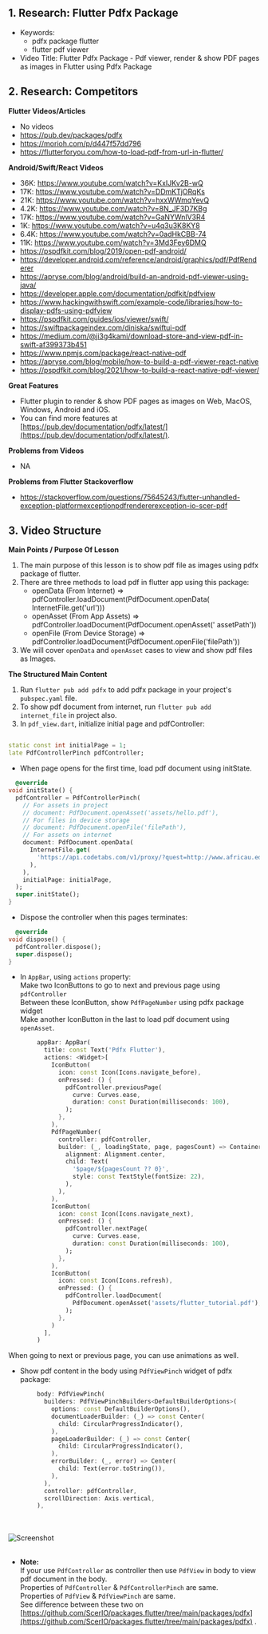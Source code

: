 ## 1. Research: Flutter Pdfx Package

- Keywords:
    - pdfx package flutter
    - flutter pdf viewer
- Video Title: Flutter Pdfx Package - Pdf viewer, render & show PDF pages as images in Flutter using
  Pdfx Package

## 2. Research: Competitors

**Flutter Videos/Articles**

- No videos
- https://pub.dev/packages/pdfx
- https://morioh.com/p/d447f57dd796
- https://flutterforyou.com/how-to-load-pdf-from-url-in-flutter/

**Android/Swift/React Videos**

- 36K: https://www.youtube.com/watch?v=KxIJKv2B-wQ
- 17K: https://www.youtube.com/watch?v=DDmKTjORqKs
- 21K: https://www.youtube.com/watch?v=hxxWWmqYevQ
- 4.2K: https://www.youtube.com/watch?v=8N_JF3D7KBg
- 17K: https://www.youtube.com/watch?v=GaNYWnlV3R4
- 1K: https://www.youtube.com/watch?v=u4q3u3K8KY8
- 6.4K: https://www.youtube.com/watch?v=0adHkCBB-74
- 11K: https://www.youtube.com/watch?v=3Md3Fey6DMQ
- https://pspdfkit.com/blog/2019/open-pdf-android/
- https://developer.android.com/reference/android/graphics/pdf/PdfRenderer
- https://apryse.com/blog/android/build-an-android-pdf-viewer-using-java/
- https://developer.apple.com/documentation/pdfkit/pdfview
- https://www.hackingwithswift.com/example-code/libraries/how-to-display-pdfs-using-pdfview
- https://pspdfkit.com/guides/ios/viewer/swift/
- https://swiftpackageindex.com/diniska/swiftui-pdf
- https://medium.com/@ji3g4kami/download-store-and-view-pdf-in-swift-af399373b451
- https://www.npmjs.com/package/react-native-pdf
- https://apryse.com/blog/mobile/how-to-build-a-pdf-viewer-react-native
- https://pspdfkit.com/blog/2021/how-to-build-a-react-native-pdf-viewer/

**Great Features**

- Flutter plugin to render & show PDF pages as images on Web, MacOS, Windows, Android and iOS.
- You can find more features
  at [https://pub.dev/documentation/pdfx/latest/](https://pub.dev/documentation/pdfx/latest/).

**Problems from Videos**

- NA

**Problems from Flutter Stackoverflow**

- https://stackoverflow.com/questions/75645243/flutter-unhandled-exception-platformexceptionpdfrendererexception-io-scer-pdf

## 3. Video Structure

**Main Points / Purpose Of Lesson**

1. The main purpose of this lesson is to show pdf file as images using pdfx package of flutter.
2. There are three methods to load pdf in flutter app using this package:
    - openData (From Internet)       => pdfController.loadDocument(PdfDocument.openData(
      InternetFile.get('url')))
    - openAsset (From App Assets)    => pdfController.loadDocument(PdfDocument.openAsset('
      assetPath'))
    - openFile (From Device Storage) => pdfController.loadDocument(PdfDocument.openFile('filePath'))
3. We will cover `openData` and `openAsset` cases to view and show pdf files as Images.

**The Structured Main Content**

1. Run `flutter pub add pdfx` to add pdfx package in your project's `pubspec.yaml` file.
2. To show pdf document from internet, run `flutter pub add internet_file` in project also.
3. In `pdf_view.dart`, initialize initial page and pdfController:

```dart

static const int initialPage = 1;
late PdfControllerPinch pdfController;
```

- When page opens for the first time, load pdf document using initState.

```dart
  @override
void initState() {
  pdfController = PdfControllerPinch(
    // For assets in project
    // document: PdfDocument.openAsset('assets/hello.pdf'),
    // For files in device storage
    // document: PdfDocument.openFile('filePath'),
    // For assets on internet
    document: PdfDocument.openData(
      InternetFile.get(
        'https://api.codetabs.com/v1/proxy/?quest=http://www.africau.edu/images/default/sample.pdf',
      ),
    ),
    initialPage: initialPage,
  );
  super.initState();
}
```

- Dispose the controller when this pages terminates:

```dart
  @override
void dispose() {
  pdfController.dispose();
  super.dispose();
}
```

- In `AppBar`, using `actions` property:
  <br/>Make two IconButtons to go to next and previous page using `pdfController`
  <br/>Between these IconButton, show `PdfPageNumber` using pdfx package
  widget
  <br/> Make another IconButton in the last to load pdf document using `openAsset`.

```dart 
        appBar: AppBar(
          title: const Text('Pdfx Flutter'),
          actions: <Widget>[
            IconButton(
              icon: const Icon(Icons.navigate_before),
              onPressed: () {
                pdfController.previousPage(
                  curve: Curves.ease,
                  duration: const Duration(milliseconds: 100),
                );
              },
            ),
            PdfPageNumber(
              controller: pdfController,
              builder: (_, loadingState, page, pagesCount) => Container(
                alignment: Alignment.center,
                child: Text(
                  '$page/${pagesCount ?? 0}',
                  style: const TextStyle(fontSize: 22),
                ),
              ),
            ),
            IconButton(
              icon: const Icon(Icons.navigate_next),
              onPressed: () {
                pdfController.nextPage(
                  curve: Curves.ease,
                  duration: const Duration(milliseconds: 100),
                );
              },
            ),
            IconButton(
              icon: const Icon(Icons.refresh),
              onPressed: () {
                pdfController.loadDocument(
                  PdfDocument.openAsset('assets/flutter_tutorial.pdf'),
                );
              },
            )
          ],
        )
```

When going to next or previous page, you can use animations as well.

- Show pdf content in the body using `PdfViewPinch` widget of pdfx package:

```dart 
        body: PdfViewPinch(
          builders: PdfViewPinchBuilders<DefaultBuilderOptions>(
            options: const DefaultBuilderOptions(),
            documentLoaderBuilder: (_) => const Center(
              child: CircularProgressIndicator(),
            ),
            pageLoaderBuilder: (_) => const Center(
              child: CircularProgressIndicator(),
            ),
            errorBuilder: (_, error) => Center(
              child: Text(error.toString()),
            ),
          ),
          controller: pdfController,
          scrollDirection: Axis.vertical,
        ),
```

<br/><br/>
![Screenshot](PdfViewPinch.gif)
<br/><br/>

- **Note:**
  <br/> If your use `PdfController` as controller then use `PdfView` in body to view pdf document in
  the body.
  <br/> Properties of `PdfController` & `PdfControllerPinch` are same.
  <br/> Properties of `PdfView` & `PdfViewPinch` are same.
  <br/> See difference between these two
  on [https://github.com/ScerIO/packages.flutter/tree/main/packages/pdfx](https://github.com/ScerIO/packages.flutter/tree/main/packages/pdfx)
  .